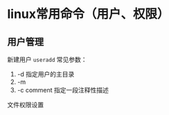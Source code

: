 # linux常用命令（用户、权限）

## 用户管理

新建用户
`useradd`
常见参数：

1. -d 指定用户的主目录
2. -m
3. -c comment 指定一段注释性描述

文件权限设置